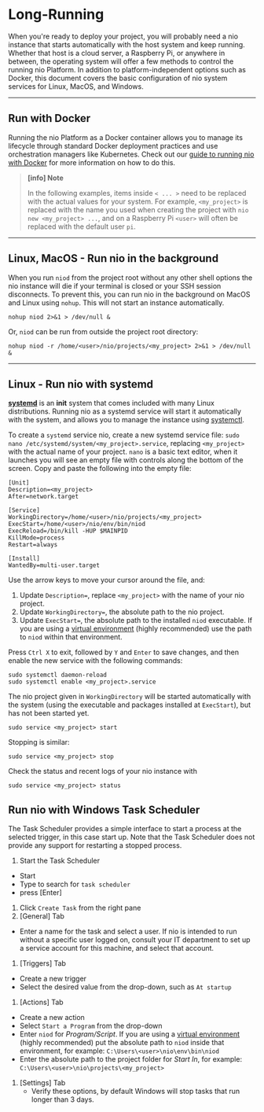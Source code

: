 # Long-Running

When you're ready to deploy your project, you will probably need a nio instance that starts automatically with the host system and keep running. Whether that host is a cloud server, a Raspberry Pi, or anywhere in between, the operating system will offer a few methods to control the running nio Platform. In addition to platform-independent options such as Docker, this document covers the basic configuration of nio system services for Linux, MacOS, and Windows.

---
## Run with <span class="allow-caps">Docker</span>

Running the nio Platform as a Docker container allows you to manage its lifecycle through standard Docker deployment practices and use orchestration managers like Kubernetes. Check out our [guide to running nio with Docker](/deployment/docker.md) for more information on how to do this.

>**[info] Note**
>
>In the following examples, items inside `< ... >` need to be replaced with the actual values for your system. For example, `<my_project>` is replaced with the name you used when creating the project with `nio new <my_project> ...`, and on a Raspberry Pi `<user>` will often be replaced with the default user `pi`.

---
## Linux, MacOS - Run nio in the background

When you run `niod` from the project root without any other shell options the nio instance will die if your terminal is closed or your SSH session disconnects. To prevent this, you can run nio in the background on MacOS and Linux using `nohup`. This will not start an instance automatically.

```
nohup niod 2>&1 > /dev/null &
```

Or, `niod` can be run from outside the project root directory:

```
nohup niod -r /home/<user>/nio/projects/<my_project> 2>&1 > /dev/null & 
```

---
## Linux - Run nio with systemd

[**systemd**](https://wiki.debian.org/systemd) is an **init** system that comes included with many Linux distributions. Running nio as a systemd service will start it automatically with the system, and allows you to manage the instance using [systemctl](https://manpages.debian.org/stretch/systemd/systemctl.1.en.html).

To create a `systemd` service nio, create a new systemd service file: `sudo nano /etc/systemd/system/<my_project>.service`, replacing `<my_project>` with the actual name of your project. `nano` is a basic text editor, when it launches you will see an empty file with controls along the bottom of the screen. Copy and paste the following into the empty file:

```
[Unit]
Description=<my_project>
After=network.target

[Service]
WorkingDirectory=/home/<user>/nio/projects/<my_project>
ExecStart=/home/<user>/nio/env/bin/niod
ExecReload=/bin/kill -HUP $MAINPID
KillMode=process
Restart=always

[Install]
WantedBy=multi-user.target
```

Use the arrow keys to move your cursor around the file, and:
1) Update `Description=`, replace `<my_project>` with the name of your nio project.
1) Update `WorkingDirectory=`, the absolute path to the nio project.
1) Update `ExecStart=`, the absolute path to the installed `niod` executable. If you are using a [virtual environment](https://docs.n.io/deployment/best-practices/) (highly recommended) use the path to `niod` within that environment.

Press `Ctrl X` to exit, followed by `Y` and `Enter` to save changes, and then enable the new service with the following commands:

```
sudo systemctl daemon-reload
sudo systemctl enable <my_project>.service
```

The nio project given in `WorkingDirectory` will be started automatically with the system (using the executable and packages installed at `ExecStart`), but has not been started yet.

```
sudo service <my_project> start
```

Stopping is similar:
```
sudo service <my_project> stop
```

Check the status and recent logs of your nio instance with
```
sudo service <my_project> status
```

## Run nio with Windows Task Scheduler

The Task Scheduler provides a simple interface to start a process at the selected trigger, in this case start up. Note that the Task Scheduler does not provide any support for restarting a stopped process.
1. Start the Task Scheduler
  - Start
  - Type to search for `task scheduler`
  - press [Enter]
1. Click `Create Task` from the right pane
1. [General] Tab
  - Enter a name for the task and select a user. If nio is intended to run without a specific user logged on, consult your IT department to set up a service account for this machine, and select that account.
1. [Triggers] Tab
  - Create a new trigger
  - Select the desired value from the drop-down, such as `At startup`
1. [Actions] Tab
  - Create a new action
  - Select `Start a Program` from the drop-down
  - Enter `niod` for *Program/Script*. If you are using a [virtual environment](https://docs.n.io/deployment/best-practices/) (highly recommended) put the absolute path to `niod` inside that environment, for example: `C:\Users\<user>\nio\env\bin\niod`
  - Enter the absolute path to the project folder for *Start In*, for example: `C:\Users\<user>\nio\projects\<my_project>`
1. [Settings] Tab
    - Verify these options, by default Windows will stop tasks that run longer than 3 days.
